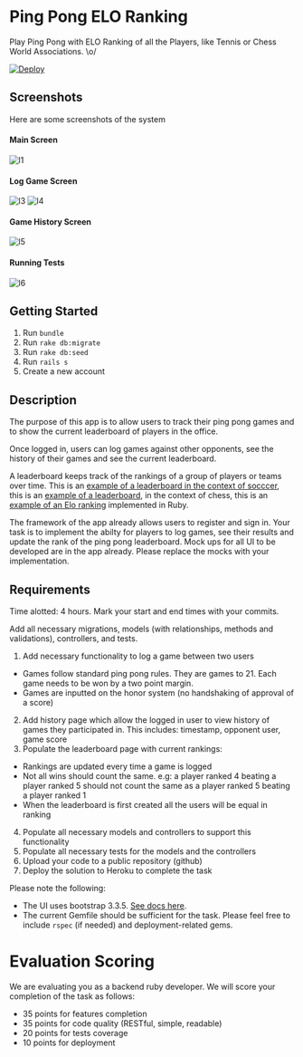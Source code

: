 # Ping Pong ELO Ranking

Play Ping Pong with ELO Ranking of all the Players, like Tennis or Chess World Associations. \o/

[![Deploy](https://www.herokucdn.com/deploy/button.svg)](https://heroku.com/deploy)

## Screenshots

Here are some screenshots of the system
#### Main Screen
![l1](https://cloud.githubusercontent.com/assets/122941/25774881/d1666710-325d-11e7-86b8-d3741222cb1c.png)
#### Log Game Screen
![l3](https://cloud.githubusercontent.com/assets/122941/25774880/d165b73e-325d-11e7-831e-1d7578ec4e2b.png)
![l4](https://cloud.githubusercontent.com/assets/122941/25774878/d1490044-325d-11e7-948e-8eb9e14aadd7.png)
#### Game History Screen
![l5](https://cloud.githubusercontent.com/assets/122941/25774879/d14e8b36-325d-11e7-9623-e671c6ff3a4c.png)
#### Running Tests
![l6](https://cloud.githubusercontent.com/assets/122941/25775122/4eb6f7fc-3263-11e7-852d-ad462fef1efd.png)


## Getting Started

1. Run `bundle`
2. Run `rake db:migrate`
3. Run `rake db:seed`
4. Run `rails s`
5. Create a new account

## Description

The purpose of this app is to allow users to track their ping pong games and to show the current leaderboard of players in the office.

Once logged in, users can log games against other opponents, see the history of their games and see the current leaderboard.

A leaderboard keeps track of the rankings of a group of players or teams over time.  This is an [example of a leaderboard in the context of socccer](http://www.fifa.com/fifa-world-ranking/ranking-table/men/), this is an [example of a leaderboard](https://ratings.fide.com/top.phtml?list=men), in the context of chess, this is an [example of an Elo ranking](https://github.com/rgho/elo.rb) implemented in Ruby.

The framework of the app already allows users to register and sign in. Your task is to implement the abilty for players to log games, see their results and update the rank of the ping pong leaderboard. Mock ups for all UI to be developed are in the app already.  Please replace the mocks with your implementation.

## Requirements

Time alotted: 4 hours.
Mark your start and end times with your commits.

Add all necessary migrations, models (with relationships, methods and validations), controllers, and tests.

1. Add necessary functionality to log a game between two users
  * Games follow standard ping pong rules. They are games to 21.  Each game needs to be won by a two point margin.
  * Games are inputted on the honor system (no handshaking of approval of a score)
2. Add history page which allow the logged in user to view history of games they participated in. This includes: timestamp, opponent user, game score
3. Populate the leaderboard page with current rankings:
  * Rankings are updated every time a game is logged
  * Not all wins should count the same. e.g: a player ranked 4 beating a player ranked 5 should not count the same as a player ranked 5 beating a player ranked 1
  * When the leaderboard is first created all the users will be equal in ranking
4. Populate all necessary models and controllers to support this functionality
5. Populate all necessary tests for the models and the controllers
6. Upload your code to a public repository (github)
7. Deploy the solution to Heroku to complete the task

Please note the following:

* The UI uses bootstrap 3.3.5. [See docs here](http://getbootstrap.com/css/).
* The current Gemfile should be sufficient for the task. Please feel free to include `rspec` (if needed) and deployment-related gems.

# Evaluation Scoring

We are evaluating you as a backend ruby developer.  We will score your completion of the task as follows:

* 35 points for features completion
* 35 points for code quality (RESTful, simple, readable)
* 20 points for tests coverage
* 10 points for deployment
